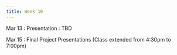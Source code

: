 ```yaml
---
title: Week 10
---
```


Mar 13
: Presentation
  : TBD 
<!-- Guest Lecture by Dr. Svitlana Vyetrenko (AI Research Director at J.P.Morgan and Lecturer at UC Berkeley) -->

Mar 15
: Final Project Presentations (Class extended from 4:30pm to 7:00pm)
